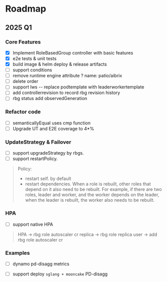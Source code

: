 # Roadmap

## 2025 Q1

### Core Features

- [x] Implement RoleBasedGroup controller with basic features
- [x] e2e tests & unit tests
- [x] build image & helm deploy & release artifacts
- [ ] support conditions
- [ ] remove runtime engine attribute ? name: patio/aibrix
- [ ] delete order
- [ ] support lws -- replace  podtemplate with leaderworkertemplate
- [ ] add controllerrevision to record rbg revision history 
- [ ] rbg status add observedGeneration

### Refactor code
- [ ] semanticallyEqual uses cmp function
- [ ] Upgrade UT and E2E coverage to 4*%

### UpdateStrategy & Failover

- [ ] support upgradeStrategy by rbgs.
- [ ] support restartPolicy.
> Policy: 
> - restart self. by default
> - restart dependencies. When a role is rebuilt, other roles that depend on it also need to be rebuilt. For example, if there are two
    roles, leader and worker, and the worker depends on the leader, when the leader is rebuilt, the worker also needs to
    be rebuilt.

### HPA

- [ ] support native HPA
> HPA  -> rbg role autoscaler cr replica -> rbg role replica
> user -> 
>  add rbg role autoscaler cr

### Examples
- [ ] dynamo pd-disagg metrics
- [ ] support deploy `sglang + mooncake`  PD-disagg 

